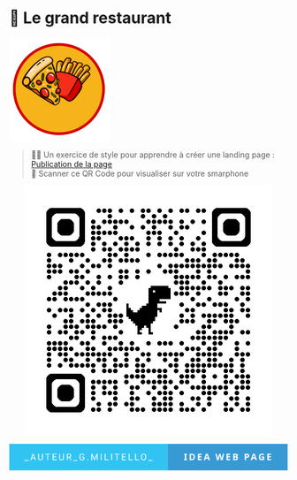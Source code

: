 # 🚀 Le grand restaurant
![cover](./asset/logo.png)

> 🧑‍💻 Un exercice de style pour apprendre à créer une landing page : 
> [Publication de la page](https://giusmili.github.io/le_grand_restaurant/)<br>
> 🧐 Scanner ce QR Code pour visualiser sur votre smarphone
<p style="text-align: center">
   <img src="./asset/qrcode_giusmili.github.io.png" alt="QRcode"> 
</p>

<p style="text-align: center">
<img src="./asset/_auteur_g.militello_-idea-web-page.svg">
<p>